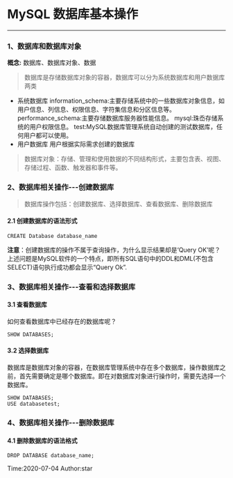 # MySQL 数据库基本操作
---
### 1、数据库和数据库对象
**概念:** 数据库、数据库对象、数据

> 数据库是存储数据库对象的容器，数据库可以分为系统数据库和用户数据库两类

- 系统数据库
information_schema:主要存储系统中的一些数据库对象信息，如用户信息、列信息、权限信息、字符集信息和分区信息等。
performance_schema:主要存储数据库服务器性能信息。
mysql:珠岙存储系统的用户权限信息。
test:MySQL数据库管理系统自动创建的测试数据库，任何用户都可以使用。
- 用户数据库
用户根据实际需求创建的数据库

> 数据库对象：存储、管理和使用数据的不同结构形式，主要包含表、视图、存储过程、函数、触发器和事件等。

### 2、数据库相关操作---创建数据库
> 数据库操作包括：创建数据库、选择数据库、查看数据库、删除数据库

#### 2.1 创建数据库的语法形式 
```
CREATE Database database_name
```
**注意**：创建数据库的操作不属于查询操作，为什么显示结果却是‘Query OK’呢？
上述问题是MySQL软件的一个特点，即所有SQL语句中的DDL和DML(不包含SELECT)语句执行成功都会显示“Query Ok”.

### 3、数据库相关操作---查看和选择数据库
#### 3.1 查看数据库
如何查看数据库中已经存在的数据库呢？
```
SHOW DATABASES;
```
#### 3.2 选择数据库
数据库是数据库对象的容器，在数据库管理系统中存在多个数据库，操作数据库之前，首先需要确定是哪个数据库。即在对数据库对象进行操作时，需要先选择一个数据库。
```
SHOW DATABASES;
USE databasetest;
```
### 4、数据库相关操作---删除数据库
#### 4.1 删除数据库的语法格式 
```
DROP DATABASE database_name;
```

Time:2020-07-04
Author:star

